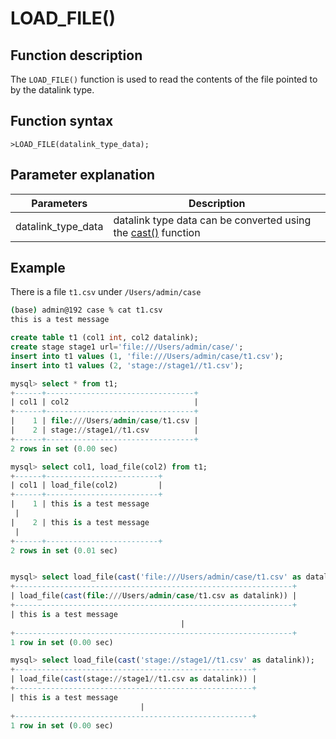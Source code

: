 # **LOAD_FILE()**

## **Function description**

The `LOAD_FILE()` function is used to read the contents of the file pointed to by the datalink type.

## **Function syntax**

```
>LOAD_FILE(datalink_type_data);
```

## **Parameter explanation**

| Parameters | Description |
| ----| ----|
| datalink_type_data | datalink type data can be converted using the [cast()](../../../Reference/Operators/operators/cast-functions-and-operators/cast/) function |

## Example

There is a file `t1.csv` under `/Users/admin/case`

```bash
(base) admin@192 case % cat t1.csv 
this is a test message
```

```sql
create table t1 (col1 int, col2 datalink);
create stage stage1 url='file:///Users/admin/case/';
insert into t1 values (1, 'file:///Users/admin/case/t1.csv');
insert into t1 values (2, 'stage://stage1//t1.csv');

mysql> select * from t1;
+------+---------------------------------+
| col1 | col2                            |
+------+---------------------------------+
|    1 | file:///Users/admin/case/t1.csv |
|    2 | stage://stage1//t1.csv          |
+------+---------------------------------+
2 rows in set (0.00 sec)

mysql> select col1, load_file(col2) from t1;
+------+-------------------------+
| col1 | load_file(col2)         |
+------+-------------------------+
|    1 | this is a test message
 |
|    2 | this is a test message
 |
+------+-------------------------+
2 rows in set (0.01 sec)


mysql> select load_file(cast('file:///Users/admin/case/t1.csv' as datalink));
+--------------------------------------------------------------+
| load_file(cast(file:///Users/admin/case/t1.csv as datalink)) |
+--------------------------------------------------------------+
| this is a test message
                                      |
+--------------------------------------------------------------+
1 row in set (0.00 sec)

mysql> select load_file(cast('stage://stage1//t1.csv' as datalink));
+-----------------------------------------------------+
| load_file(cast(stage://stage1//t1.csv as datalink)) |
+-----------------------------------------------------+
| this is a test message
                             |
+-----------------------------------------------------+
1 row in set (0.00 sec)
```